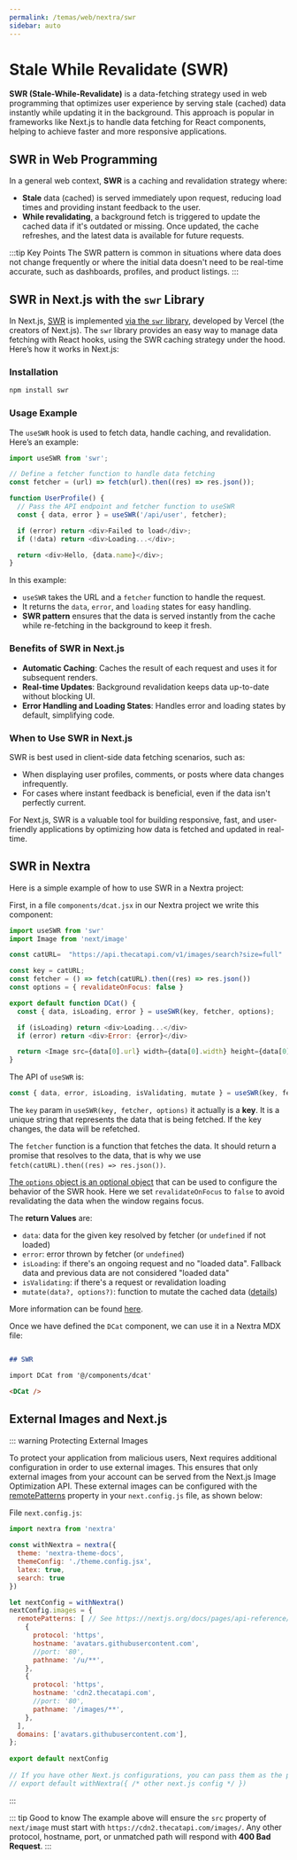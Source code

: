 ```yaml
---
permalink: /temas/web/nextra/swr
sidebar: auto
---
```

# Stale While Revalidate (SWR)

**SWR (Stale-While-Revalidate)** is a data-fetching strategy used in web programming that optimizes user experience by serving stale (cached) data instantly while updating it in the background. This approach is popular in frameworks like Next.js to handle data fetching for React components, helping to achieve faster and more responsive applications.

## SWR in Web Programming

In a general web context, **SWR** is a caching and revalidation strategy where:
- **Stale** data (cached) is served immediately upon request, reducing load times and providing instant feedback to the user.
- **While revalidating**, a background fetch is triggered to update the cached data if it's outdated or missing. Once updated, the cache refreshes, and the latest data is available for future requests.

:::tip Key Points
The SWR pattern is common in situations where data does not change frequently or where the initial data doesn't need to be real-time accurate, such as dashboards, profiles, and product listings.
::: 

## SWR in Next.js with the `swr` Library

In Next.js, [SWR](https://swr.vercel.app/) is implemented [via the `swr` library](https://swr.vercel.app/), developed by Vercel (the creators of Next.js). The `swr` library provides an easy way to manage data fetching with React hooks, using the SWR caching strategy under the hood. Here’s how it works in Next.js:

### Installation

```bash
npm install swr
```

### Usage Example

The `useSWR` hook is used to fetch data, handle caching, and revalidation. Here’s an example:

```javascript
import useSWR from 'swr';

// Define a fetcher function to handle data fetching
const fetcher = (url) => fetch(url).then((res) => res.json());

function UserProfile() {
  // Pass the API endpoint and fetcher function to useSWR
  const { data, error } = useSWR('/api/user', fetcher);

  if (error) return <div>Failed to load</div>;
  if (!data) return <div>Loading...</div>;

  return <div>Hello, {data.name}</div>;
}
```

In this example:
- `useSWR` takes the URL and a `fetcher` function to handle the request.
- It returns the `data`, `error`, and `loading` states for easy handling.
- **SWR pattern** ensures that the data is served instantly from the cache while re-fetching in the background to keep it fresh.

### Benefits of SWR in Next.js
- **Automatic Caching**: Caches the result of each request and uses it for subsequent renders.
- **Real-time Updates**: Background revalidation keeps data up-to-date without blocking UI.
- **Error Handling and Loading States**: Handles error and loading states by default, simplifying code.

### When to Use SWR in Next.js

SWR is best used in client-side data fetching scenarios, such as:
- When displaying user profiles, comments, or posts where data changes infrequently.
- For cases where instant feedback is beneficial, even if the data isn't perfectly current.

For Next.js, SWR is a valuable tool for building responsive, fast, and user-friendly applications by optimizing how data is fetched and updated in real-time.

## SWR in Nextra

Here is a simple example of how to use SWR in a Nextra project:

First, in a file `components/dcat.jsx` in our Nextra project we write this component:

```js
import useSWR from 'swr'
import Image from 'next/image'

const catURL=  "https://api.thecatapi.com/v1/images/search?size=full"

const key = catURL; 
const fetcher = () => fetch(catURL).then((res) => res.json())
const options = { revalidateOnFocus: false }

export default function DCat() {
  const { data, isLoading, error } = useSWR(key, fetcher, options);

  if (isLoading) return <div>Loading...</div>
  if (error) return <div>Error: {error}</div>

  return <Image src={data[0].url} width={data[0].width} height={data[0].height}/>
}
```

The API of `useSWR` is: 

```js
const { data, error, isLoading, isValidating, mutate } = useSWR(key, fetcher, options)
``` 

The `key` param in `useSWR(key, fetcher, options)`  it actually is a **key**. 
It is a unique string that represents the data that is being fetched. If the key changes, the data will be refetched.

The `fetcher` function is a function that fetches the data. 
It should return a promise that resolves to the data, that is why we use 
`fetch(catURL).then((res) => res.json())`. 

[The `options` object is an optional object](https://swr.vercel.app/docs/api#options) that can be used to configure the behavior of the SWR hook.
Here we set `revalidateOnFocus` to `false` to avoid revalidating the data when the window regains focus.

The **return Values** are:

- `data`: data for the given key resolved by fetcher (or `undefined` if not loaded)
- `error`: error thrown by fetcher (or `undefined`)
- `isLoading`: if there's an ongoing request and no "loaded data". Fallback data and previous data are not considered "loaded data"
- `isValidating`: if there's a request or revalidation loading
- `mutate(data?, options?)`: function to mutate the cached data ([details](https://swr.vercel.app/docs/mutation))

More information can be found [here](https://swr.vercel.app/docs/advanced/understanding).

Once we have defined the `DCat` component, we can use it in a Nextra MDX file:

````markdown

## SWR

import DCat from '@/components/dcat'

<DCat />
````

## External Images and Next.js

::: warning Protecting External Images

To protect your application from malicious users, Next requires additional configuration in order to use external images. This ensures that only external images from your account can be served from the Next.js Image Optimization API. These external images can be configured with the [remotePatterns](https://nextjs.org/docs/pages/api-reference/components/image#remotepatterns) property in your `next.config.js` file, as shown below:

File `next.config.js`:

```js
import nextra from 'nextra'
 
const withNextra = nextra({
  theme: 'nextra-theme-docs',
  themeConfig: './theme.config.jsx',
  latex: true,
  search: true
})

let nextConfig = withNextra()
nextConfig.images = { 
  remotePatterns: [ // See https://nextjs.org/docs/pages/api-reference/components/image#remotepatterns
    {
      protocol: 'https',
      hostname: 'avatars.githubusercontent.com',
      //port: '80',
      pathname: '/u/**',
    },
    {
      protocol: 'https',
      hostname: 'cdn2.thecatapi.com',
      //port: '80',
      pathname: '/images/**',
    },
  ],
  domains: ['avatars.githubusercontent.com'],
};
 
export default nextConfig
 
// If you have other Next.js configurations, you can pass them as the parameter:
// export default withNextra({ /* other next.js config */ })
```
::: 

::: tip Good to know
The example above will ensure the `src` property of `next/image` must start with 
`https://cdn2.thecatapi.com/images/`. Any other protocol, hostname, port, or unmatched path will respond with 
**400 Bad Request**.
:::